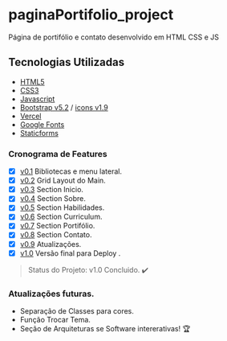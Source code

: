 # paginaPortifolio_project
Página de portifólio e contato desenvolvido em HTML CSS e JS 

## Tecnologias Utilizadas
- [HTML5](https://www.w3c.br/pub/Cursos/CursoHTML5/html5-web.pdf)
- [CSS3](https://developer.mozilla.org/pt-BR/docs/Web/CSS)
- [Javascript](https://developer.mozilla.org/en-US/docs/Web/JavaScript)
- [Bootstrap v5.2](https://getbootstrap.com/)  / [icons v1.9](https://icons.getbootstrap.com/)
- [Vercel](https://vercel.com/)
- [Google Fonts](https://fonts.google.com/about)
- [Staticforms](https://www.staticforms.xyz/)


### Cronograma de Features  

- [X] [v0.1](https://github.com/Shepardy22/paginaPortifolio_project/commit/a40136ab8d138a1e77964553c3daf2cd3ffea3bf) Bibliotecas e menu lateral.
- [X] [v0.2](https://github.com/Shepardy22/paginaPortifolio_project/commit/af589186ec37e3347748a44aaeb9f0a6f9a861b8) Grid Layout do Main.
- [X] [v0.3](https://github.com/Shepardy22/paginaPortifolio_project/commit/af589186ec37e3347748a44aaeb9f0a6f9a861b8) Section Inicio.
- [X] [v0.4](https://github.com/Shepardy22/paginaPortifolio_project/commit/60996cd092577341531daacb0da540eb101551d5) Section Sobre.
- [X] [v0.5](https://github.com/Shepardy22/paginaPortifolio_project/commit/a2e4db12520a79d1342d475b187b93651381d76d) Section Habilidades.
- [X] [v0.6](https://github.com/Shepardy22/paginaPortifolio_project/commit/59a8770607d1fa468545dab46b3427e39918b9b5) Section Curriculum.
- [X] [v0.7](https://github.com/Shepardy22/paginaPortifolio_project/commit/573f6084987c00fec7fd6ecd646c0311ca746439) Section Portifólio.
- [X] [v0.8](https://github.com/Shepardy22/paginaPortifolio_project/commit/d7568473c62f69afdbfea930f7dfc03aaf8fb027) Section Contato.
- [X] [v0.9](https://github.com/Shepardy22/paginaPortifolio_project/commit/d5ff01c0c72b0ec6d25b486dfb53eba30910aa11) Atualizações.
- [X] [v1.0](https://github.com/Shepardy22/paginaPortifolio_project/commit/c56e27e565bbc3599f65717d75dbcbf23e7f332d) Versão final para Deploy .

> Status do Projeto: v1.0 Concluido. :heavy_check_mark:

### Atualizações futuras.
 - Separação de Classes para cores.
 - Função Trocar Tema.
 - Seção de Arquiteturas se Software intererativas! :trophy: